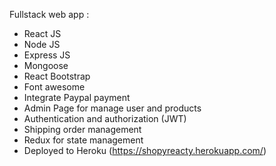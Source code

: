 
Fullstack web app :

- React JS
- Node JS
- Express JS
- Mongoose
- React Bootstrap
- Font awesome
- Integrate Paypal payment
- Admin Page for manage user and products
- Authentication and authorization (JWT)
- Shipping order management
- Redux for state management
- Deployed to Heroku (https://shopyreacty.herokuapp.com/)
